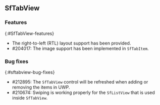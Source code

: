## SfTabView

### Features
{:#SfTabView-features}

*  The right-to-left (RTL) layout support has been provided.
* \#204017: The image support has been implemented in `SfTabItem`.

### Bug fixes
{:#sftabview-bug-fixes}

* \#212895: The `SfTabView` control will be refreshed when adding or removing the items in UWP.
* \#210674: Swiping is working properly for the `SfListView` that is used inside `SfTabView`.